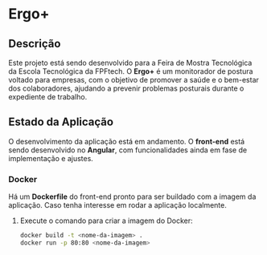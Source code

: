 # Ergo+

## Descrição

Este projeto está sendo desenvolvido para a Feira de Mostra Tecnológica da Escola Tecnológica da FPFtech. O **Ergo+** é um monitorador de postura voltado para empresas, com o objetivo de promover a saúde e o bem-estar dos colaboradores, ajudando a prevenir problemas posturais durante o expediente de trabalho.

## Estado da Aplicação

O desenvolvimento da aplicação está em andamento. O **front-end** está sendo desenvolvido no **Angular**, com funcionalidades ainda em fase de implementação e ajustes.

### Docker

Há um **Dockerfile** do front-end pronto para ser buildado com a imagem da aplicação. Caso tenha interesse em rodar a aplicação localmente.

1. Execute o comando para criar a imagem do Docker:
   ```bash
   docker build -t <nome-da-imagem> .
   docker run -p 80:80 <nome-da-imagem>


